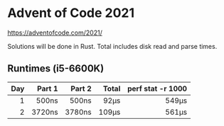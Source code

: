 # Advent of Code 2021

https://adventofcode.com/2021/

Solutions will be done in Rust. Total includes disk read and parse times.

## Runtimes (i5-6600K)

|  Day |  Part 1 | Part 2 | Total | perf stat -r 1000 |
| ---: | ------: | -----: | ----: | ----------------: |
|    1 |   500ns |  500ns |  92µs |             549µs |
|    2 |  3720ns | 3780ns | 109µs |             561µs |

